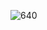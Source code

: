 ![640](https://user-images.githubusercontent.com/79887249/127287024-6c944e56-2a41-4324-8ff4-2c434fb53b95.jpeg)
